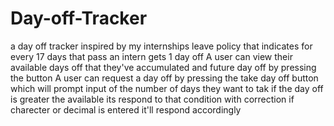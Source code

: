 # Day-off-Tracker
a day off tracker inspired by my internships leave policy that indicates for every 17 days that pass an intern gets 1 day off
A user can view their available days off that they've accumulated and future day off by pressing the button
A user can request a day off by pressing the take day off button which will prompt input of the number of days they want to tak
if the day off is greater the available its respond to that condition with correction
if charecter or decimal is entered it'll respond accordingly

